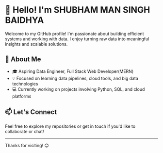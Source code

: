 # 👋 Hello! I'm SHUBHAM MAN SINGH BAIDHYA

Welcome to my GitHub profile! I'm passionate about building efficient systems and working with data. I enjoy turning raw data into meaningful insights and scalable solutions.

## 🚀 About Me

- 🎓 Aspiring Data Engineer, Full Stack Web Developer(MERN)
- 💡 Focused on learning data pipelines, cloud tools, and big data technologies
- 💻 Currently working on projects involving Python, SQL, and cloud platforms

## 📫 Let's Connect

Feel free to explore my repositories or get in touch if you'd like to collaborate or chat!

---

Thanks for visiting! 😊
